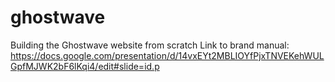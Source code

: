 # ghostwave
Building the Ghostwave website from scratch
Link to brand manual: https://docs.google.com/presentation/d/14vxEYt2MBLIOYfPjxTNVEKehWULGpfMJWK2bF6lKqi4/edit#slide=id.p
